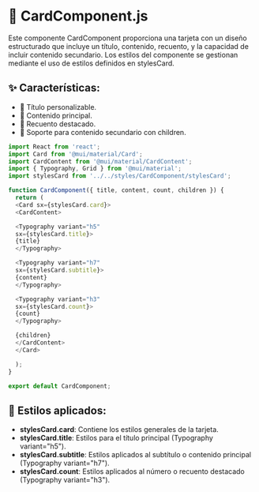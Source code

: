# 🌟 CardComponent.js

Este componente CardComponent proporciona una tarjeta con un diseño estructurado que incluye un título, contenido, recuento, y la capacidad de incluir contenido secundario. Los estilos del componente se gestionan mediante el uso de estilos definidos en stylesCard.

## ✨ Características:

- 📝 Título personalizable.
- 💬 Contenido principal.
- 🔢 Recuento destacado.
- 🔧 Soporte para contenido secundario con children.

```js
import React from 'react';
import Card from '@mui/material/Card';
import CardContent from '@mui/material/CardContent';
import { Typography, Grid } from '@mui/material';
import stylesCard from '../../styles/CardComponent/stylesCard';

function CardComponent({ title, content, count, children }) {
  return (
  <Card sx={stylesCard.card}>
  <CardContent>

  <Typography variant="h5"
  sx={stylesCard.title}>
  {title}
  </Typography>

  <Typography variant="h7"
  sx={stylesCard.subtitle}>
  {content}
  </Typography>

  <Typography variant="h3"
  sx={stylesCard.count}>
  {count}
  </Typography>

  {children}
  </CardContent>
  </Card>

  );
}

export default CardComponent;
```

## 🎨 Estilos aplicados:

- **stylesCard.card**: Contiene los estilos generales de la tarjeta.
- **stylesCard.title**: Estilos para el título principal (Typography variant="h5").
- **stylesCard.subtitle**: Estilos aplicados al subtítulo o contenido principal (Typography variant="h7").
- **stylesCard.count**: Estilos aplicados al número o recuento destacado (Typography variant="h3").